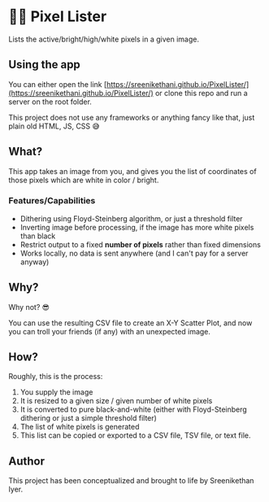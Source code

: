 # 👾📃 Pixel Lister
Lists the active/bright/high/white pixels in a given image.

## Using the app

You can either open the link
[https://sreenikethani.github.io/PixelLister/](https://sreenikethani.github.io/PixelLister/)
or clone this repo and run a server on the root folder.

This project does not use any frameworks or anything fancy like that, just plain
old HTML, JS, CSS 😅

## What?
This app takes an image from you, and gives you the list of coordinates of those
pixels which are white in color / bright.

### Features/Capabilities
- Dithering using Floyd-Steinberg algorithm, or just a threshold filter
- Inverting image before processing, if the image has more white pixels than black
- Restrict output to a fixed **number of pixels** rather than fixed dimensions
- Works locally, no data is sent anywhere (and I can't pay for a server anyway)

## Why?
Why not? 😎

You can use the resulting CSV file to create an X-Y Scatter Plot, and now you
can troll your friends (if any) with an unexpected image.

## How?
Roughly, this is the process:
1. You supply the image
2. It is resized to a given size / given number of white pixels
3. It is converted to pure black-and-white (either with Floyd-Steinberg
dithering or just a simple threshold filter)
4. The list of white pixels is generated
5. This list can be copied or exported to a CSV file, TSV file, or text file.

## Author
This project has been conceptualized and brought to life by Sreenikethan Iyer.
